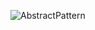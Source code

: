 ![AbstractPattern](https://github.com/m-Chetan/Design-Patterns/assets/61611588/e6df08d8-1769-48d5-900d-3d2d4f1699d6)
